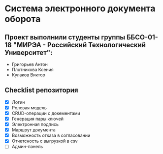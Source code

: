 # Система электронного документа оборота

## Проект выполнили студенты группы ББСО-01-18 "МИРЭА - Российский Технологический Университет":
- Григорьев Антон
- Плотникова Ксения
- Кулаков Виктор

## Checklist репозитория

- [x] Логин
- [x] Ролевая модель
- [x] CRUD-операции с докементами
- [x] Генерация пары ключей
- [x] Электронная подпись
- [x] Маршрут документа
- [x] Возможность отказа в согласовании
- [x] Отчетсность с выгрузкой в csv
- [ ] Админ-панель